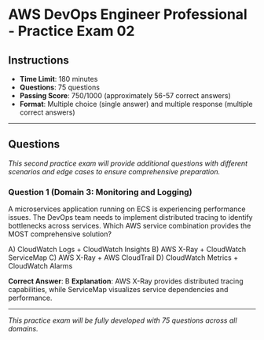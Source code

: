 # AWS DevOps Engineer Professional - Practice Exam 02

## Instructions

- **Time Limit**: 180 minutes
- **Questions**: 75 questions
- **Passing Score**: 750/1000 (approximately 56-57 correct answers)
- **Format**: Multiple choice (single answer) and multiple response (multiple correct answers)

---

## Questions

*This second practice exam will provide additional questions with different scenarios and edge cases to ensure comprehensive preparation.*

### Question 1 (Domain 3: Monitoring and Logging)

A microservices application running on ECS is experiencing performance issues. The DevOps team needs to implement distributed tracing to identify bottlenecks across services. Which AWS service combination provides the MOST comprehensive solution?

A) CloudWatch Logs + CloudWatch Insights
B) AWS X-Ray + CloudWatch ServiceMap
C) AWS X-Ray + AWS CloudTrail
D) CloudWatch Metrics + CloudWatch Alarms

**Correct Answer**: B
**Explanation**: AWS X-Ray provides distributed tracing capabilities, while ServiceMap visualizes service dependencies and performance.

---

*This practice exam will be fully developed with 75 questions across all domains.*